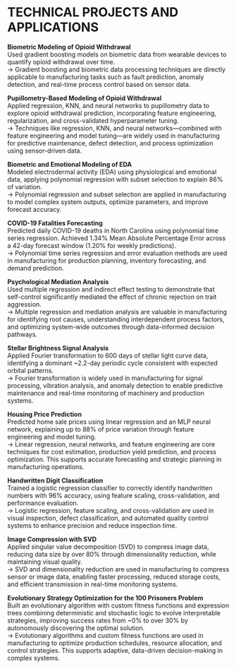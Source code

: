 # TECHNICAL PROJECTS AND APPLICATIONS

**Biometric Modeling of Opioid Withdrawal**  
Used gradient boosting models on biometric data from wearable devices to quantify opioid withdrawal over time.  
&#8594;	Gradient boosting and biometric data processing techniques are directly applicable to manufacturing tasks such as fault prediction, anomaly detection, and real-time process control based on sensor data.

**Pupillometry-Based Modeling of Opioid Withdrawal**  
Applied regression, KNN, and neural networks to pupillometry data to explore opioid withdrawal prediction, incorporating feature engineering, regularization, and cross-validated hyperparameter tuning.  
&#8594;	Techniques like regression, KNN, and neural networks—combined with feature engineering and model tuning—are widely used in manufacturing for predictive maintenance, defect detection, and process optimization using sensor-driven data.

**Biometric and Emotional Modeling of EDA**  
Modeled electrodermal activity (EDA) using physiological and emotional data, applying polynomial regression with subset selection to explain 86% of variation.  
&#8594;	Polynomial regression and subset selection are applied in manufacturing to model complex system outputs, optimize parameters, and improve forecast accuracy.

**COVID-19 Fatalities Forecasting**  
Predicted daily COVID-19 deaths in North Carolina using polynomial time series regression. Achieved 1.34% Mean Absolute Percentage Error across a 42-day forecast window (1.20% for weekly predictions).  
  &#8594;	Polynomial time series regression and error evaluation methods are used in manufacturing for production planning, inventory forecasting, and demand prediction.

**Psychological Mediation Analysis**  
Used multiple regression and indirect effect testing to demonstrate that self-control significantly mediated the effect of chronic rejection on trait aggression.  
  &#8594;	Multiple regression and mediation analysis are valuable in manufacturing for identifying root causes, understanding interdependent process factors, and optimizing system-wide outcomes through data-informed decision pathways.

**Stellar Brightness Signal Analysis**  
  Applied Fourier transformation to 600 days of stellar light curve data, identifying a dominant ~2.2-day periodic cycle consistent with expected orbital patterns.  
  &#8594;	Fourier transformation is widely used in manufacturing for signal processing, vibration analysis, and anomaly detection to enable predictive maintenance and real-time monitoring of machinery and production systems.

**Housing Price Prediction**  
  Predicted home sale prices using linear regression and an MLP neural network, explaining up to 88% of price variation through feature engineering and model tuning.  
  &#8594;	Linear regression, neural networks, and feature engineering are core techniques for cost estimation, production yield prediction, and process optimization. This supports accurate forecasting and strategic planning in manufacturing operations.

**Handwritten Digit Classification**  
  Trained a logistic regression classifier to correctly identify handwritten numbers with 96% accuracy, using feature scaling, cross-validation, and performance evaluation.  
  &#8594;	Logistic regression, feature scaling, and cross-validation are used in visual inspection, defect classification, and automated quality control systems to enhance precision and reduce inspection time.

**Image Compression with SVD**  
  Applied singular value decomposition (SVD) to compress image data, reducing data size by over 80% through dimensionality reduction, while maintaining visual quality.  
  &#8594;	SVD and dimensionality reduction are used in manufacturing to compress sensor or image data, enabling faster processing, reduced storage costs, and efficient transmission in real-time monitoring systems.

**Evolutionary Strategy Optimization for the 100 Prisoners Problem**  
  Built an evolutionary algorithm with custom fitness functions and expression trees combining deterministic and stochastic logic to evolve interpretable strategies, improving success rates from ~0% to over 30% by autonomously discovering the optimal solution.  
  &#8594;	Evolutionary algorithms and custom fitness functions are used in manufacturing to optimize production schedules, resource allocation, and control strategies. This supports adaptive, data-driven decision-making in complex systems.

